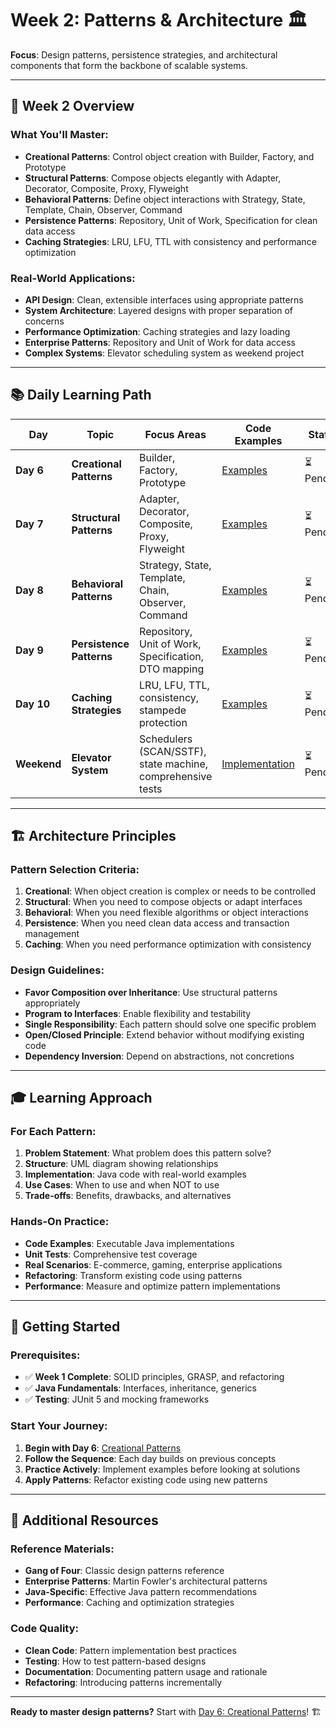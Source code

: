 # Week 2: Patterns & Architecture 🏛️

**Focus**: Design patterns, persistence strategies, and architectural components that form the backbone of scalable systems.

---

## 🎯 **Week 2 Overview**

### **What You'll Master:**
- **Creational Patterns**: Control object creation with Builder, Factory, and Prototype
- **Structural Patterns**: Compose objects elegantly with Adapter, Decorator, Composite, Proxy, Flyweight
- **Behavioral Patterns**: Define object interactions with Strategy, State, Template, Chain, Observer, Command
- **Persistence Patterns**: Repository, Unit of Work, Specification for clean data access
- **Caching Strategies**: LRU, LFU, TTL with consistency and performance optimization

### **Real-World Applications:**
- **API Design**: Clean, extensible interfaces using appropriate patterns
- **System Architecture**: Layered designs with proper separation of concerns
- **Performance Optimization**: Caching strategies and lazy loading
- **Enterprise Patterns**: Repository and Unit of Work for data access
- **Complex Systems**: Elevator scheduling system as weekend project

---

## 📚 **Daily Learning Path**

| Day | Topic | Focus Areas | Code Examples | Status |
|-----|-------|-------------|---------------|--------|
| **Day 6** | **Creational Patterns** | Builder, Factory, Prototype | [Examples](../src/main/java/com/you/lld/examples/week2/day6/) | ⏳ Pending |
| **Day 7** | **Structural Patterns** | Adapter, Decorator, Composite, Proxy, Flyweight | [Examples](../src/main/java/com/you/lld/examples/week2/day7/) | ⏳ Pending |
| **Day 8** | **Behavioral Patterns** | Strategy, State, Template, Chain, Observer, Command | [Examples](../src/main/java/com/you/lld/examples/week2/day8/) | ⏳ Pending |
| **Day 9** | **Persistence Patterns** | Repository, Unit of Work, Specification, DTO mapping | [Examples](../src/main/java/com/you/lld/examples/week2/day9/) | ⏳ Pending |
| **Day 10** | **Caching Strategies** | LRU, LFU, TTL, consistency, stampede protection | [Examples](../src/main/java/com/you/lld/examples/week2/day10/) | ⏳ Pending |
| **Weekend** | **Elevator System** | Schedulers (SCAN/SSTF), state machine, comprehensive tests | [Implementation](../src/main/java/com/you/lld/elevator/) | ⏳ Pending |

---

## 🏗️ **Architecture Principles**

### **Pattern Selection Criteria:**
1. **Creational**: When object creation is complex or needs to be controlled
2. **Structural**: When you need to compose objects or adapt interfaces
3. **Behavioral**: When you need flexible algorithms or object interactions
4. **Persistence**: When you need clean data access and transaction management
5. **Caching**: When you need performance optimization with consistency

### **Design Guidelines:**
- **Favor Composition over Inheritance**: Use structural patterns appropriately
- **Program to Interfaces**: Enable flexibility and testability
- **Single Responsibility**: Each pattern should solve one specific problem
- **Open/Closed Principle**: Extend behavior without modifying existing code
- **Dependency Inversion**: Depend on abstractions, not concretions

---

## 🎓 **Learning Approach**

### **For Each Pattern:**
1. **Problem Statement**: What problem does this pattern solve?
2. **Structure**: UML diagram showing relationships
3. **Implementation**: Java code with real-world examples
4. **Use Cases**: When to use and when NOT to use
5. **Trade-offs**: Benefits, drawbacks, and alternatives

### **Hands-On Practice:**
- **Code Examples**: Executable Java implementations
- **Unit Tests**: Comprehensive test coverage
- **Real Scenarios**: E-commerce, gaming, enterprise applications
- **Refactoring**: Transform existing code using patterns
- **Performance**: Measure and optimize pattern implementations

---

## 🚀 **Getting Started**

### **Prerequisites:**
- ✅ **Week 1 Complete**: SOLID principles, GRASP, and refactoring
- ✅ **Java Fundamentals**: Interfaces, inheritance, generics
- ✅ **Testing**: JUnit 5 and mocking frameworks

### **Start Your Journey:**
1. **Begin with Day 6**: [Creational Patterns](day6/README.md)
2. **Follow the Sequence**: Each day builds on previous concepts
3. **Practice Actively**: Implement examples before looking at solutions
4. **Apply Patterns**: Refactor existing code using new patterns

---

## 📖 **Additional Resources**

### **Reference Materials:**
- **Gang of Four**: Classic design patterns reference
- **Enterprise Patterns**: Martin Fowler's architectural patterns
- **Java-Specific**: Effective Java pattern recommendations
- **Performance**: Caching and optimization strategies

### **Code Quality:**
- **Clean Code**: Pattern implementation best practices
- **Testing**: How to test pattern-based designs
- **Documentation**: Documenting pattern usage and rationale
- **Refactoring**: Introducing patterns incrementally

---

**Ready to master design patterns?** Start with [Day 6: Creational Patterns](day6/README.md)! 🏗️
